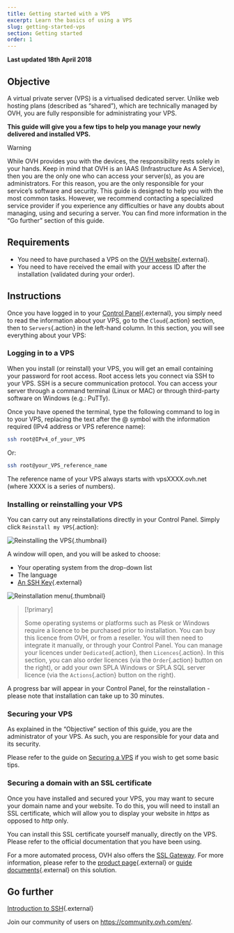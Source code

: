 ```yaml
---
title: Getting started with a VPS
excerpt: Learn the basics of using a VPS
slug: getting-started-vps
section: Getting started
order: 1
---
```


**Last updated 18th April 2018**

## Objective

A virtual private server (VPS) is a virtualised dedicated server. Unlike web hosting plans (described as “shared”), which are technically managed by OVH, you are fully responsible for administrating your VPS.

**This guide will give you a few tips to help you manage your newly delivered and installed VPS.**


> [!warning]
>
> While OVH provides you with the devices, the responsibility rests solely in your hands. Keep in mind that OVH is an IAAS (Infrastructure As A Service), then you are the only one who can access your server(s), as you are administrators. For this reason, you are the only responsible for your service’s software and security.
This guide is designed to help you with the most common tasks. However, we recommend contacting a specialized service provider if you experience any difficulties or have any doubts about managing, using and securing a server. You can find more information in the “Go further” section of this guide. 
>


## Requirements

- You need to have purchased a VPS on the [OVH website](https://www.ovh.co.uk/vps/){.external}.
- You need to have received the email with your access ID after the installation (validated during your order).


## Instructions

Once you have logged in to your [Control Panel](https://www.ovh.com/auth/?action=gotomanager){.external}, you simply need to read the information about your VPS, go to the `Cloud`{.action} section, then to `Servers`{.action} in the left-hand column. In this section, you will see everything about your VPS:

### Logging in to a VPS

When you install (or reinstall) your VPS, you will get an email containing your password for root access. Root access lets you connect via SSH to your VPS. SSH is a secure communication protocol. You can access your server through a command terminal (Linux or MAC) or through third-party software on Windows (e.g.: PuTTy).

Once you have opened the terminal, type the following command to log in to your VPS, replacing the text after the @ symbol with the information required (IPv4 address or VPS reference name):

```sh
ssh root@IPv4_of_your_VPS
```

Or:

```sh
ssh root@your_VPS_reference_name
```

The reference name of your VPS always starts with vpsXXXX.ovh.net (where XXXX is a series of numbers).


### Installing or reinstalling your VPS

You can carry out any reinstallations directly in your Control Panel. Simply click `Reinstall my VPS`{.action}:

![Reinstalling the VPS](images/reinstall_manager.png){.thumbnail}

A window will open, and you will be asked to choose:

- Your operating system from the drop-down list
- The language
- [An SSH Key](https://docs.ovh.com/gb/en/dedicated/ssh-introduction/){.external}


![Reinstallation menu](images/reinstall_menu.png){.thumbnail}

> [!primary]
>
> Some operating systems or platforms such as Plesk or Windows require a licence to be purchased prior to installation. You can buy this licence from OVH, or from a reseller. You will then need to integrate it manually, or through your Control Panel. You can manage your licences under `Dedicated`{.action}, then `Licences`{.action}.
In this section, you can also order licences (via the `Order`{.action} button on the right), or add your own SPLA Windows or SPLA SQL server licence (via the `Actions`{.action} button on the right).
>

A progress bar will appear in your Control Panel, for the reinstallation - please note that installation can take up to 30 minutes.

### Securing your VPS

As explained in the “Objective” section of this guide, you are the administrator of your VPS. As such, you are responsible for your data and its security.

Please refer to the guide on [Securing a VPS](https://docs.ovh.com/gb/en/vps/tips-for-securing-a-vps/) if you wish to get some basic tips.


### Securing a domain with an SSL certificate

Once you have installed and secured your VPS, you may want to secure your domain name and your website. To do this, you will need to install an SSL certificate, which will allow you to display your website in *https* as opposed to *http* only.

You can install this SSL certificate yourself manually, directly on the VPS. Please refer to the official documentation that you have been using.

For a more automated process, OVH also offers the [SSL Gateway](https://www.ovh.co.uk/ssl-gateway/). For more information, please refer to the [product page](https://www.ovh.co.uk/ssl-gateway/){.external} or [guide documents](https://docs.ovh.com/gb/en/ssl-gateway/){.external} on this solution.

## Go further

[Introduction to SSH](https://docs.ovh.com/gb/en/dedicated/ssh-introduction/){.external}

Join our community of users on <https://community.ovh.com/en/>.
